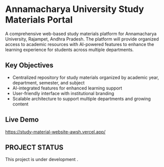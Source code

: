 
# Annamacharya University Study Materials Portal
A comprehensive web-based study materials platform for Annamacharya University, Rajampet, Andhra Pradesh. The platform will provide organized access to academic resources with AI-powered features to enhance the learning experience for students across multiple departments.

## Key Objectives

- Centralized repository for study materials organized by academic year, department, semester, and subject
- AI-integrated features for enhanced learning support
- User-friendly interface with institutional branding
- Scalable architecture to support multiple departments and growing content

## Live Demo
https://study-material-website-awsh.vercel.app/

## PROJECT STATUS
This project is under development .
